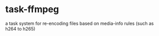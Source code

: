 # task-ffmpeg
a task system for re-encoding files based on media-info rules (such as h264 to h265) 
